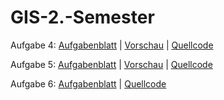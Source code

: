 # GIS-2.-Semester

Aufgabe 4: <a href="https://github.com/freddygreve/GIS-2.-Semester/blob/master/Aufgabe%204/Aufgabenblatt_4.pdf">Aufgabenblatt</a> | <a href="https://freddygreve.github.io/GIS-2.-Semester/Aufgabe%204/index.html">Vorschau</a> | <a href="https://github.com/freddygreve/GIS-2.-Semester/tree/master/Aufgabe%204">Quellcode</a>


Aufgabe 5: <a href="https://github.com/freddygreve/GIS-2.-Semester/blob/master/Aufgabe%205/Aufgabenblatt_5.pdf">Aufgabenblatt</a> | <a href="https://freddygreve.github.io/GIS-2.-Semester/Aufgabe%205/index.html">Vorschau</a> | <a href="https://github.com/freddygreve/GIS-2.-Semester/tree/master/Aufgabe%205">Quellcode</a>

Aufgabe 6: <a href="https://github.com/freddygreve/GIS-2.-Semester/blob/master/Aufgabe%206/Aufgabenblatt_6.pdf">Aufgabenblatt</a> | <a href="https://github.com/freddygreve/GIS-2.-Semester/tree/master/Aufgabe%206">Quellcode</a>
